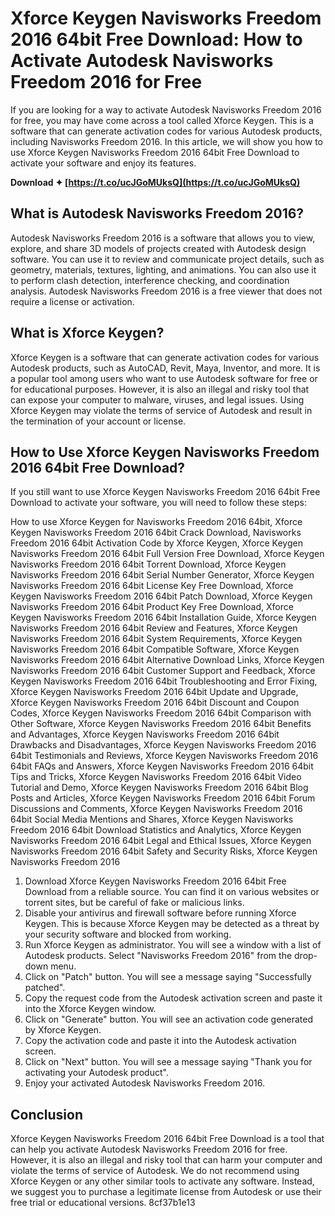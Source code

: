 
 
# Xforce Keygen Navisworks Freedom 2016 64bit Free Download: How to Activate Autodesk Navisworks Freedom 2016 for Free
 
If you are looking for a way to activate Autodesk Navisworks Freedom 2016 for free, you may have come across a tool called Xforce Keygen. This is a software that can generate activation codes for various Autodesk products, including Navisworks Freedom 2016. In this article, we will show you how to use Xforce Keygen Navisworks Freedom 2016 64bit Free Download to activate your software and enjoy its features.
 
**Download ✦ [https://t.co/ucJGoMUksQ](https://t.co/ucJGoMUksQ)**


 
## What is Autodesk Navisworks Freedom 2016?
 
Autodesk Navisworks Freedom 2016 is a software that allows you to view, explore, and share 3D models of projects created with Autodesk design software. You can use it to review and communicate project details, such as geometry, materials, textures, lighting, and animations. You can also use it to perform clash detection, interference checking, and coordination analysis. Autodesk Navisworks Freedom 2016 is a free viewer that does not require a license or activation.
 
## What is Xforce Keygen?
 
Xforce Keygen is a software that can generate activation codes for various Autodesk products, such as AutoCAD, Revit, Maya, Inventor, and more. It is a popular tool among users who want to use Autodesk software for free or for educational purposes. However, it is also an illegal and risky tool that can expose your computer to malware, viruses, and legal issues. Using Xforce Keygen may violate the terms of service of Autodesk and result in the termination of your account or license.
 
## How to Use Xforce Keygen Navisworks Freedom 2016 64bit Free Download?
 
If you still want to use Xforce Keygen Navisworks Freedom 2016 64bit Free Download to activate your software, you will need to follow these steps:
 
How to use Xforce Keygen for Navisworks Freedom 2016 64bit,  Xforce Keygen Navisworks Freedom 2016 64bit Crack Download,  Navisworks Freedom 2016 64bit Activation Code by Xforce Keygen,  Xforce Keygen Navisworks Freedom 2016 64bit Full Version Free Download,  Xforce Keygen Navisworks Freedom 2016 64bit Torrent Download,  Xforce Keygen Navisworks Freedom 2016 64bit Serial Number Generator,  Xforce Keygen Navisworks Freedom 2016 64bit License Key Free Download,  Xforce Keygen Navisworks Freedom 2016 64bit Patch Download,  Xforce Keygen Navisworks Freedom 2016 64bit Product Key Free Download,  Xforce Keygen Navisworks Freedom 2016 64bit Installation Guide,  Xforce Keygen Navisworks Freedom 2016 64bit Review and Features,  Xforce Keygen Navisworks Freedom 2016 64bit System Requirements,  Xforce Keygen Navisworks Freedom 2016 64bit Compatible Software,  Xforce Keygen Navisworks Freedom 2016 64bit Alternative Download Links,  Xforce Keygen Navisworks Freedom 2016 64bit Customer Support and Feedback,  Xforce Keygen Navisworks Freedom 2016 64bit Troubleshooting and Error Fixing,  Xforce Keygen Navisworks Freedom 2016 64bit Update and Upgrade,  Xforce Keygen Navisworks Freedom 2016 64bit Discount and Coupon Codes,  Xforce Keygen Navisworks Freedom 2016 64bit Comparison with Other Software,  Xforce Keygen Navisworks Freedom 2016 64bit Benefits and Advantages,  Xforce Keygen Navisworks Freedom 2016 64bit Drawbacks and Disadvantages,  Xforce Keygen Navisworks Freedom 2016 64bit Testimonials and Reviews,  Xforce Keygen Navisworks Freedom 2016 64bit FAQs and Answers,  Xforce Keygen Navisworks Freedom 2016 64bit Tips and Tricks,  Xforce Keygen Navisworks Freedom 2016 64bit Video Tutorial and Demo,  Xforce Keygen Navisworks Freedom 2016 64bit Blog Posts and Articles,  Xforce Keygen Navisworks Freedom 2016 64bit Forum Discussions and Comments,  Xforce Keygen Navisworks Freedom 2016 64bit Social Media Mentions and Shares,  Xforce Keygen Navisworks Freedom 2016 64bit Download Statistics and Analytics,  Xforce Keygen Navisworks Freedom 2016 64bit Legal and Ethical Issues,  Xforce Keygen Navisworks Freedom 2016 64bit Safety and Security Risks,  Xforce Keygen Navisworks Freedom 2016
 
1. Download Xforce Keygen Navisworks Freedom 2016 64bit Free Download from a reliable source. You can find it on various websites or torrent sites, but be careful of fake or malicious links.
2. Disable your antivirus and firewall software before running Xforce Keygen. This is because Xforce Keygen may be detected as a threat by your security software and blocked from working.
3. Run Xforce Keygen as administrator. You will see a window with a list of Autodesk products. Select "Navisworks Freedom 2016" from the drop-down menu.
4. Click on "Patch" button. You will see a message saying "Successfully patched".
5. Copy the request code from the Autodesk activation screen and paste it into the Xforce Keygen window.
6. Click on "Generate" button. You will see an activation code generated by Xforce Keygen.
7. Copy the activation code and paste it into the Autodesk activation screen.
8. Click on "Next" button. You will see a message saying "Thank you for activating your Autodesk product".
9. Enjoy your activated Autodesk Navisworks Freedom 2016.

## Conclusion
 
Xforce Keygen Navisworks Freedom 2016 64bit Free Download is a tool that can help you activate Autodesk Navisworks Freedom 2016 for free. However, it is also an illegal and risky tool that can harm your computer and violate the terms of service of Autodesk. We do not recommend using Xforce Keygen or any other similar tools to activate any software. Instead, we suggest you to purchase a legitimate license from Autodesk or use their free trial or educational versions.
 8cf37b1e13
 
